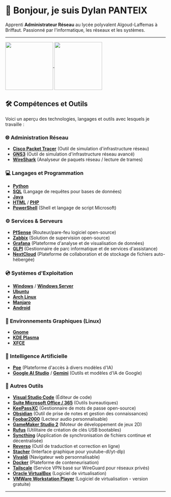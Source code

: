 # 👋 Bonjour, je suis Dylan PANTEIX

Apprenti **Administrateur Réseau** au lycée polyvalent Algoud-Laffemas à Briffaut. Passionné par l'informatique, les réseaux et les systèmes.

---

<a href="https://github.com/PanteixD/github-readme-stats">
  <img height=150 align="center" src="https://github-readme-stats.vercel.app/api?username=PanteixD" />
</a>
<a href="https://github.com/PanteixD/PanteixD.github.io">
  <img height=150 align="center" src="https://github-readme-stats.vercel.app/api/top-langs?username=PanteixD&layout=compact&langs_count=8&card_width=320" />
</a>

## 🛠️ Compétences et Outils

Voici un aperçu des technologies, langages et outils avec lesquels je travaille :

### 🌐 Administration Réseau
*   <a href="https://www.netacad.com/courses/packet-tracer" target="_blank">**Cisco Packet Tracer**</a> (Outil de simulation d'infrastructure réseau)
*   <a href="https://www.gns3.com/" target="_blank">**GNS3**</a> (Outil de simulation d'infrastructure réseau avancé)
*   <a href="https://www.wireshark.org/" target="_blank">**WireShark**</a> (Analyseur de paquets réseau / lecture de trames)

### 💻 Langages et Programmation
*   <a href="https://www.python.org/" target="_blank">**Python**</a>
*   <a href="https://fr.wikipedia.org/wiki/SQL" target="_blank">**SQL**</a> (Langage de requêtes pour bases de données)
*   <a href="https://www.java.com/" target="_blank">**Java**</a>
*   <a href="https://developer.mozilla.org/fr/docs/Web/HTML" target="_blank">**HTML**</a> / <a href="https://www.php.net/" target="_blank">**PHP**</a>
*   <a href="https://learn.microsoft.com/fr-fr/powershell/" target="_blank">**PowerShell**</a> (Shell et langage de script Microsoft)

### ⚙️ Services & Serveurs
*   <a href="https://www.pfsense.org/" target="_blank">**PfSense**</a> (Routeur/pare-feu logiciel open-source)
*   <a href="https://www.zabbix.com/" target="_blank">**Zabbix**</a> (Solution de supervision open-source)
*   <a href="https://grafana.com/" target="_blank">**Grafana**</a> (Plateforme d'analyse et de visualisation de données)
*   <a href="https://glpi-project.org/fr/" target="_blank">**GLPI**</a> (Gestionnaire de parc informatique et de services d'assistance)
*   <a href="https://nextcloud.com/" target="_blank">**NextCloud**</a> (Plateforme de collaboration et de stockage de fichiers auto-hébergée)

### 💿 Systèmes d'Exploitation
*   <a href="https://www.microsoft.com/windows/" target="_blank">**Windows**</a> / <a href="https://www.microsoft.com/fr-fr/windows-server" target="_blank">**Windows Server**</a>
*   <a href="https://ubuntu.com/download/desktop" target="_blank">**Ubuntu**</a>
*   <a href="https://archlinux.org/" target="_blank">**Arch Linux**</a>
*   <a href="https://manjaro.org/" target="_blank">**Manjaro**</a>
*   <a href="https://www.android.com/" target="_blank">**Android**</a>

### 🎨 Environnements Graphiques (Linux)
*   <a href="https://www.gnome.org/" target="_blank">**Gnome**</a>
*   <a href="https://kde.org/plasma-desktop/" target="_blank">**KDE Plasma**</a>
*   <a href="https://www.xfce.org/" target="_blank">**XFCE**</a>

### 🤖 Intelligence Artificielle
*   <a href="https://poe.com/" target="_blank">**Poe**</a> (Plateforme d'accès à divers modèles d'IA)
*   <a href="https://aistudio.google.com/" target="_blank">**Google AI Studio**</a> / <a href="https://gemini.google.com/" target="_blank">**Gemini**</a> (Outils et modèles d'IA de Google)

### 🔧 Autres Outils
*   <a href="https://code.visualstudio.com/" target="_blank">**Visual Studio Code**</a> (Éditeur de code)
*   <a href="https://www.microsoft.com/fr-fr/microsoft-365" target="_blank">**Suite Microsoft Office / 365**</a> (Outils bureautiques)
*   <a href="https://keepassxc.org/" target="_blank">**KeePassXC**</a> (Gestionnaire de mots de passe open-source)
*   <a href="https://obsidian.md/" target="_blank">**Obsidian**</a> (Outil de prise de notes et gestion des connaissances)
*   <a href="https://www.foobar2000.org/" target="_blank">**Foobar2000**</a> (Lecteur audio personnalisable)
*   <a href="https://gamemaker.io/fr" target="_blank">**GameMaker Studio 2**</a> (Moteur de développement de jeux 2D)
*   <a href="https://rufus.ie/fr/" target="_blank">**Rufus**</a> (Utilitaire de création de clés USB bootables)
*   <a href="https://syncthing.net/" target="_blank">**Syncthing**</a> (Application de synchronisation de fichiers continue et décentralisée)
*   <a href="https://www.reverso.net/text_translation.aspx?lang=FR" target="_blank">**Reverso**</a> (Outil de traduction et correction en ligne)
*   <a href="https://stacher.io/" target="_blank">**Stacher**</a> (Interface graphique pour youtube-dl/yt-dlp)
*   <a href="https://vivaldi.com/fr/" target="_blank">**Vivaldi**</a> (Navigateur web personnalisable)
*   <a href="https://www.docker.com/" target="_blank">**Docker**</a> (Plateforme de conteneurisation)
*   <a href="https://tailscale.com/" target="_blank">**Tailscale**</a> (Service VPN basé sur WireGuard pour réseaux privés)
*   <a href="https://www.virtualbox.org/" target="_blank">**Oracle VirtualBox**</a> (Logiciel de virtualisation)
*   <a href="https://www.vmware.com/products/workstation-player.html" target="_blank">**VMWare Workstation Player**</a> (Logiciel de virtualisation - version gratuite)

---
